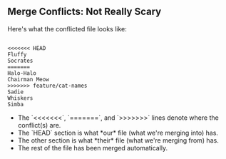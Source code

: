 ## Merge Conflicts: Not Really Scary

Here's what the conflicted file looks like:

<pre><code data-trim data-noescape>
<span class="fragment burn current-visible" data-fragment-index="1"><<<<<<< HEAD</span>
<span class="fragment burn current-visible" data-fragment-index="2">Fluffy
Socrates</span>
<span class="fragment burn current-visible" data-fragment-index="1">=======</span>
<span class="fragment burn current-visible" data-fragment-index="3">Halo-Halo
Chairman Meow</span>
<span class="fragment burn current-visible" data-fragment-index="1">>>>>>>> feature/cat-names</span>
<span class="fragment burn current-visible" data-fragment-index="4">Sadie
Whiskers
Simba</span>
</code></pre>

<ul>
    <li class="fragment" data-fragment-index="1">The `<<<<<<<`, `=======`, and `>>>>>>>` lines denote where the conflict(s) are.</li>
    <li class="fragment" data-fragment-index="2">The `HEAD` section is what *our* file (what we're merging into) has.</li>
    <li class="fragment" data-fragment-index="3">The other section is what *their* file (what we're merging from) has.</li>
    <li class="fragment" data-fragment-index="4">The rest of the file has been merged automatically.</li>
</ul>
